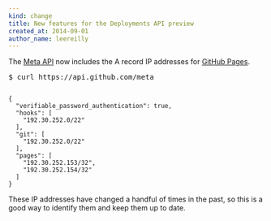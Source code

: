 ```yaml
---
kind: change
title: New features for the Deployments API preview
created_at: 2014-09-01
author_name: leereilly
---
```


The [Meta API](https://developer.github.com/v3/meta/) now includes the A record IP addresses for [GitHub Pages](https://pages.github.com/).

<pre class="terminal">
$ curl https://api.github.com/meta
</pre>

<pre><code class="language-javascript">
{
  "verifiable_password_authentication": true,
  "hooks": [
    "192.30.252.0/22"
  ],
  "git": [
    "192.30.252.0/22"
  ],
  "pages": [
    "192.30.252.153/32",
    "192.30.252.154/32"
  ]
}
</code></pre>

These IP addresses have changed a handful of times in the past, so this is a good way to identify them and keep them up to date.
